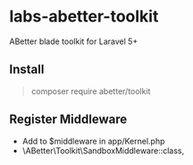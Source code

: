 # labs-abetter-toolkit

ABetter blade toolkit for Laravel 5+ 

## Install
> composer require abetter/toolkit

## Register Middleware
- Add to $middleware in app/Kernel.php
- \ABetter\Toolkit\SandboxMiddleware::class,

